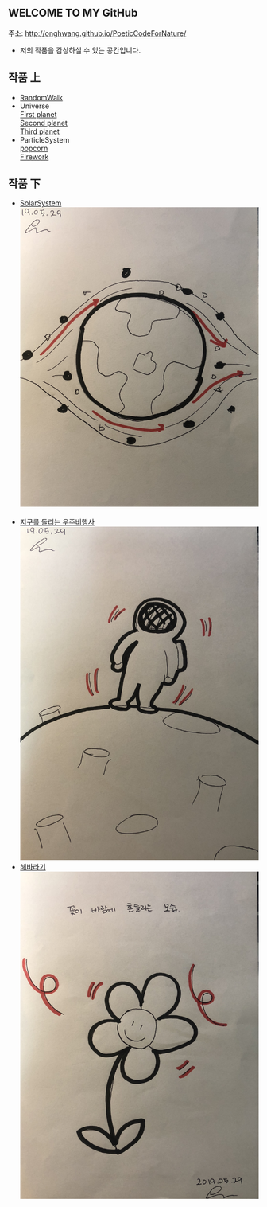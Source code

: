 
## WELCOME TO MY GitHub
 주소: <http://onghwang.github.io/PoeticCodeForNature/>
 * 저의 작품을 감상하실 수 있는 공간입니다.

## 작품 上
 * [RandomWalk](./RandomWalk/)
 * Universe <br/>
 [First planet](./universe/1)<br/>
 [Second planet](./universe/2)<br/>
 [Third planet](./universe/3)<br/>
 * ParticleSystem<br/>
 [popcorn](./Particlesystem/1) <br/>
 [Firework](./Particlesystem/2)

## 작품 下
 * [SolarSystem](./solarsystem/)
 ![1번작품](./image/2.JPG) <br/><br/>
* [지구를 돌리는 우주비행사](./ast/)
 ![2번작품](./image/3.JPG)
 * [해바라기](./sunflower/)
![3번작품](./image/4.JPG)
